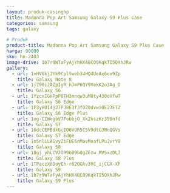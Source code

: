 ```yaml
---
layout: produk-casinghp
title: Madonna Pop Art Samsung Galaxy S9 Plus Case
categories: samsung
tags: galaxy

# Produk
product-title: Madonna Pop Art Samsung Galaxy S9 Plus Case
harga: 90000
sku: hn-2403
image-drive: 1b7r9WTaFyAjYhHX4BCO9KqkTI5QXhJRw
gallery:
  - url: 1vHV6kjJYk9CplSweb34HQ4UeAx6ex9Zp
    title: Galaxy Note 8
  - url: 1j790iJAZpIgR_hJmP6QY9VekK2o3Ag_O
    title: Galaxy S6
  - url: 1YzcxIGHPpP0TH3mnqw3uM8ty430oVfwT
    title: Galaxy S6 Edge
  - url: 1P3yHOI4j27PJ8E3fJfOZ0dvwi0E23ETZ
    title: Galaxy S6 Edge Plus
  - url: 1og-CIWegbV7FobbjO_Xk2hszKr35Unfd
    title: Galaxy S7
  - url: 16dcCEPBdkGcIO6VOR5C5V9dtGJNnQGVs
    title: Galaxy S7 Edge
  - url: 1o5nlLLAGvyZiFUE6nMavMoafLPuJvrY8
    title: Galaxy S8
  - url: 18gj_yhLCV2IR9bB9b0gZEzw_MVSxzDL7
    title: Galaxy S8 Plus
  - url: 1TPaczX0DoyEh-r62OGhv3VC_ijCGX-XP
    title: Galaxy S9
  - url: 1b7r9WTaFyAjYhHX4BCO9KqkTI5QXhJRw
    title: Galaxy S9 Plus
---
```

